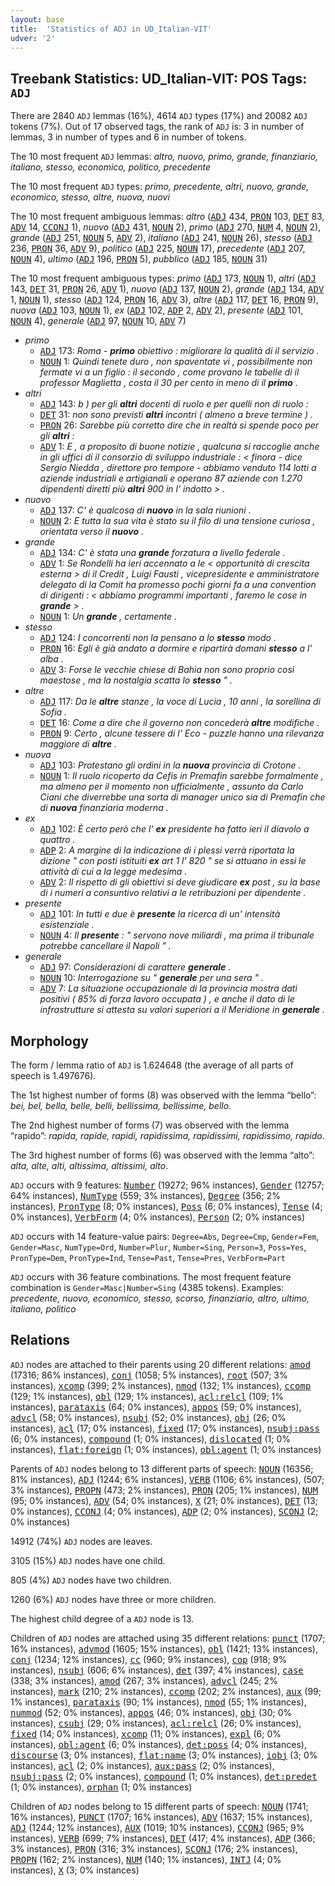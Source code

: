 ```yaml
---
layout: base
title:  'Statistics of ADJ in UD_Italian-VIT'
udver: '2'
---
```


## Treebank Statistics: UD_Italian-VIT: POS Tags: `ADJ`

There are 2840 `ADJ` lemmas (16%), 4614 `ADJ` types (17%) and 20082 `ADJ` tokens (7%).
Out of 17 observed tags, the rank of `ADJ` is: 3 in number of lemmas, 3 in number of types and 6 in number of tokens.

The 10 most frequent `ADJ` lemmas: <em>altro, nuovo, primo, grande, finanziario, italiano, stesso, economico, politico, precedente</em>

The 10 most frequent `ADJ` types:  <em>primo, precedente, altri, nuovo, grande, economico, stesso, altre, nuova, nuovi</em>

The 10 most frequent ambiguous lemmas: <em>altro</em> (<tt><a href="it_vit-pos-ADJ.html">ADJ</a></tt> 434, <tt><a href="it_vit-pos-PRON.html">PRON</a></tt> 103, <tt><a href="it_vit-pos-DET.html">DET</a></tt> 83, <tt><a href="it_vit-pos-ADV.html">ADV</a></tt> 14, <tt><a href="it_vit-pos-CCONJ.html">CCONJ</a></tt> 1), <em>nuovo</em> (<tt><a href="it_vit-pos-ADJ.html">ADJ</a></tt> 431, <tt><a href="it_vit-pos-NOUN.html">NOUN</a></tt> 2), <em>primo</em> (<tt><a href="it_vit-pos-ADJ.html">ADJ</a></tt> 270, <tt><a href="it_vit-pos-NUM.html">NUM</a></tt> 4, <tt><a href="it_vit-pos-NOUN.html">NOUN</a></tt> 2), <em>grande</em> (<tt><a href="it_vit-pos-ADJ.html">ADJ</a></tt> 251, <tt><a href="it_vit-pos-NOUN.html">NOUN</a></tt> 5, <tt><a href="it_vit-pos-ADV.html">ADV</a></tt> 2), <em>italiano</em> (<tt><a href="it_vit-pos-ADJ.html">ADJ</a></tt> 241, <tt><a href="it_vit-pos-NOUN.html">NOUN</a></tt> 26), <em>stesso</em> (<tt><a href="it_vit-pos-ADJ.html">ADJ</a></tt> 236, <tt><a href="it_vit-pos-PRON.html">PRON</a></tt> 36, <tt><a href="it_vit-pos-ADV.html">ADV</a></tt> 9), <em>politico</em> (<tt><a href="it_vit-pos-ADJ.html">ADJ</a></tt> 225, <tt><a href="it_vit-pos-NOUN.html">NOUN</a></tt> 17), <em>precedente</em> (<tt><a href="it_vit-pos-ADJ.html">ADJ</a></tt> 207, <tt><a href="it_vit-pos-NOUN.html">NOUN</a></tt> 4), <em>ultimo</em> (<tt><a href="it_vit-pos-ADJ.html">ADJ</a></tt> 196, <tt><a href="it_vit-pos-PRON.html">PRON</a></tt> 5), <em>pubblico</em> (<tt><a href="it_vit-pos-ADJ.html">ADJ</a></tt> 185, <tt><a href="it_vit-pos-NOUN.html">NOUN</a></tt> 31)

The 10 most frequent ambiguous types:  <em>primo</em> (<tt><a href="it_vit-pos-ADJ.html">ADJ</a></tt> 173, <tt><a href="it_vit-pos-NOUN.html">NOUN</a></tt> 1), <em>altri</em> (<tt><a href="it_vit-pos-ADJ.html">ADJ</a></tt> 143, <tt><a href="it_vit-pos-DET.html">DET</a></tt> 31, <tt><a href="it_vit-pos-PRON.html">PRON</a></tt> 26, <tt><a href="it_vit-pos-ADV.html">ADV</a></tt> 1), <em>nuovo</em> (<tt><a href="it_vit-pos-ADJ.html">ADJ</a></tt> 137, <tt><a href="it_vit-pos-NOUN.html">NOUN</a></tt> 2), <em>grande</em> (<tt><a href="it_vit-pos-ADJ.html">ADJ</a></tt> 134, <tt><a href="it_vit-pos-ADV.html">ADV</a></tt> 1, <tt><a href="it_vit-pos-NOUN.html">NOUN</a></tt> 1), <em>stesso</em> (<tt><a href="it_vit-pos-ADJ.html">ADJ</a></tt> 124, <tt><a href="it_vit-pos-PRON.html">PRON</a></tt> 16, <tt><a href="it_vit-pos-ADV.html">ADV</a></tt> 3), <em>altre</em> (<tt><a href="it_vit-pos-ADJ.html">ADJ</a></tt> 117, <tt><a href="it_vit-pos-DET.html">DET</a></tt> 16, <tt><a href="it_vit-pos-PRON.html">PRON</a></tt> 9), <em>nuova</em> (<tt><a href="it_vit-pos-ADJ.html">ADJ</a></tt> 103, <tt><a href="it_vit-pos-NOUN.html">NOUN</a></tt> 1), <em>ex</em> (<tt><a href="it_vit-pos-ADJ.html">ADJ</a></tt> 102, <tt><a href="it_vit-pos-ADP.html">ADP</a></tt> 2, <tt><a href="it_vit-pos-ADV.html">ADV</a></tt> 2), <em>presente</em> (<tt><a href="it_vit-pos-ADJ.html">ADJ</a></tt> 101, <tt><a href="it_vit-pos-NOUN.html">NOUN</a></tt> 4), <em>generale</em> (<tt><a href="it_vit-pos-ADJ.html">ADJ</a></tt> 97, <tt><a href="it_vit-pos-NOUN.html">NOUN</a></tt> 10, <tt><a href="it_vit-pos-ADV.html">ADV</a></tt> 7)


* <em>primo</em>
  * <tt><a href="it_vit-pos-ADJ.html">ADJ</a></tt> 173: <em>Roma - <b>primo</b> obiettivo : migliorare la qualità di il servizio .</em>
  * <tt><a href="it_vit-pos-NOUN.html">NOUN</a></tt> 1: <em>Quindi tenete duro , non spaventate vi , possibilmente non fermate vi a un figlio : il secondo , come provano le tabelle di il professor Maglietta , costa il 30 per cento in meno di il <b>primo</b> .</em>
* <em>altri</em>
  * <tt><a href="it_vit-pos-ADJ.html">ADJ</a></tt> 143: <em>b ) per gli <b>altri</b> docenti di ruolo e per quelli non di ruolo :</em>
  * <tt><a href="it_vit-pos-DET.html">DET</a></tt> 31: <em>non sono previsti <b>altri</b> incontri ( almeno a breve termine ) .</em>
  * <tt><a href="it_vit-pos-PRON.html">PRON</a></tt> 26: <em>Sarebbe più corretto dire che in realtà si spende poco per gli <b>altri</b> :</em>
  * <tt><a href="it_vit-pos-ADV.html">ADV</a></tt> 1: <em>E , a proposito di buone notizie , qualcuna si raccoglie anche in gli uffici di il consorzio di sviluppo industriale : < finora - dice Sergio Niedda , direttore pro tempore - abbiamo venduto 114 lotti a aziende industriali e artigianali e operano 87 aziende con 1.270 dipendenti diretti più <b>altri</b> 900 in l' indotto > .</em>
* <em>nuovo</em>
  * <tt><a href="it_vit-pos-ADJ.html">ADJ</a></tt> 137: <em>C' è qualcosa di <b>nuovo</b> in la sala riunioni .</em>
  * <tt><a href="it_vit-pos-NOUN.html">NOUN</a></tt> 2: <em>E tutta la sua vita è stato su il filo di una tensione curiosa , orientata verso il <b>nuovo</b> .</em>
* <em>grande</em>
  * <tt><a href="it_vit-pos-ADJ.html">ADJ</a></tt> 134: <em>C' è stata una <b>grande</b> forzatura a livello federale .</em>
  * <tt><a href="it_vit-pos-ADV.html">ADV</a></tt> 1: <em>Se Rondelli ha ieri accennato a le < opportunità di crescita esterna > di il Credit , Luigi Fausti , vicepresidente e amministratore delegato di la Comit ha promesso pochi giorni fa a una convention di dirigenti : < abbiamo programmi importanti , faremo le cose in <b>grande</b> > .</em>
  * <tt><a href="it_vit-pos-NOUN.html">NOUN</a></tt> 1: <em>Un <b>grande</b> , certamente .</em>
* <em>stesso</em>
  * <tt><a href="it_vit-pos-ADJ.html">ADJ</a></tt> 124: <em>I concorrenti non la pensano a lo <b>stesso</b> modo .</em>
  * <tt><a href="it_vit-pos-PRON.html">PRON</a></tt> 16: <em>Egli è già andato a dormire e ripartirà domani <b>stesso</b> a l' alba .</em>
  * <tt><a href="it_vit-pos-ADV.html">ADV</a></tt> 3: <em>Forse le vecchie chiese di Bahia non sono proprio così maestose , ma la nostalgia scatta lo <b>stesso</b> " .</em>
* <em>altre</em>
  * <tt><a href="it_vit-pos-ADJ.html">ADJ</a></tt> 117: <em>Da le <b>altre</b> stanze , la voce di Lucia , 10 anni , la sorellina di Sofia .</em>
  * <tt><a href="it_vit-pos-DET.html">DET</a></tt> 16: <em>Come a dire che il governo non concederà <b>altre</b> modifiche .</em>
  * <tt><a href="it_vit-pos-PRON.html">PRON</a></tt> 9: <em>Certo , alcune tessere di l' Eco - puzzle hanno una rilevanza maggiore di <b>altre</b> .</em>
* <em>nuova</em>
  * <tt><a href="it_vit-pos-ADJ.html">ADJ</a></tt> 103: <em>Protestano gli ordini in la <b>nuova</b> provincia di Crotone .</em>
  * <tt><a href="it_vit-pos-NOUN.html">NOUN</a></tt> 1: <em>Il ruolo ricoperto da Cefis in Premafin sarebbe formalmente , ma almeno per il momento non ufficialmente , assunto da Carlo Ciani che diverrebbe una sorta di manager unico sia di Premafin che di <b>nuova</b> finanziaria moderna .</em>
* <em>ex</em>
  * <tt><a href="it_vit-pos-ADJ.html">ADJ</a></tt> 102: <em>È certo però che l' <b>ex</b> presidente ha fatto ieri il diavolo a quattro .</em>
  * <tt><a href="it_vit-pos-ADP.html">ADP</a></tt> 2: <em>A margine di la indicazione di i plessi verrà riportata la dizione " con posti istituiti <b>ex</b> art 1 l' 820 " se si attuano in essi le attività di cui a la legge medesima .</em>
  * <tt><a href="it_vit-pos-ADV.html">ADV</a></tt> 2: <em>Il rispetto di gli obiettivi si deve giudicare <b>ex</b> post , su la base di i numeri a consuntivo relativi a le retribuzioni per dipendente .</em>
* <em>presente</em>
  * <tt><a href="it_vit-pos-ADJ.html">ADJ</a></tt> 101: <em>In tutti e due è <b>presente</b> la ricerca di un' intensità esistenziale .</em>
  * <tt><a href="it_vit-pos-NOUN.html">NOUN</a></tt> 4: <em>Il <b>presente</b> : " servono nove miliardi , ma prima il tribunale potrebbe cancellare il Napoli " .</em>
* <em>generale</em>
  * <tt><a href="it_vit-pos-ADJ.html">ADJ</a></tt> 97: <em>Considerazioni di carattere <b>generale</b> .</em>
  * <tt><a href="it_vit-pos-NOUN.html">NOUN</a></tt> 10: <em>Interrogazione su " <b>generale</b> per una sera " .</em>
  * <tt><a href="it_vit-pos-ADV.html">ADV</a></tt> 7: <em>La situazione occupazionale di la provincia mostra dati positivi ( 85% di forza lavoro occupata ) , e anche il dato di le infrastrutture si attesta su valori superiori a il Meridione in <b>generale</b> .</em>

## Morphology

The form / lemma ratio of `ADJ` is 1.624648 (the average of all parts of speech is 1.497676).

The 1st highest number of forms (8) was observed with the lemma “bello”: <em>bei, bel, bella, belle, belli, bellissima, bellissime, bello</em>.

The 2nd highest number of forms (7) was observed with the lemma “rapido”: <em>rapida, rapide, rapidi, rapidissima, rapidissimi, rapidissimo, rapido</em>.

The 3rd highest number of forms (6) was observed with the lemma “alto”: <em>alta, alte, alti, altissima, altissimi, alto</em>.

`ADJ` occurs with 9 features: <tt><a href="it_vit-feat-Number.html">Number</a></tt> (19272; 96% instances), <tt><a href="it_vit-feat-Gender.html">Gender</a></tt> (12757; 64% instances), <tt><a href="it_vit-feat-NumType.html">NumType</a></tt> (559; 3% instances), <tt><a href="it_vit-feat-Degree.html">Degree</a></tt> (356; 2% instances), <tt><a href="it_vit-feat-PronType.html">PronType</a></tt> (8; 0% instances), <tt><a href="it_vit-feat-Poss.html">Poss</a></tt> (6; 0% instances), <tt><a href="it_vit-feat-Tense.html">Tense</a></tt> (4; 0% instances), <tt><a href="it_vit-feat-VerbForm.html">VerbForm</a></tt> (4; 0% instances), <tt><a href="it_vit-feat-Person.html">Person</a></tt> (2; 0% instances)

`ADJ` occurs with 14 feature-value pairs: `Degree=Abs`, `Degree=Cmp`, `Gender=Fem`, `Gender=Masc`, `NumType=Ord`, `Number=Plur`, `Number=Sing`, `Person=3`, `Poss=Yes`, `PronType=Dem`, `PronType=Ind`, `Tense=Past`, `Tense=Pres`, `VerbForm=Part`

`ADJ` occurs with 36 feature combinations.
The most frequent feature combination is `Gender=Masc|Number=Sing` (4385 tokens).
Examples: <em>precedente, nuovo, economico, stesso, scorso, finanziario, altro, ultimo, italiano, politico</em>


## Relations

`ADJ` nodes are attached to their parents using 20 different relations: <tt><a href="it_vit-dep-amod.html">amod</a></tt> (17316; 86% instances), <tt><a href="it_vit-dep-conj.html">conj</a></tt> (1058; 5% instances), <tt><a href="it_vit-dep-root.html">root</a></tt> (507; 3% instances), <tt><a href="it_vit-dep-xcomp.html">xcomp</a></tt> (399; 2% instances), <tt><a href="it_vit-dep-nmod.html">nmod</a></tt> (132; 1% instances), <tt><a href="it_vit-dep-ccomp.html">ccomp</a></tt> (129; 1% instances), <tt><a href="it_vit-dep-obl.html">obl</a></tt> (129; 1% instances), <tt><a href="it_vit-dep-acl-relcl.html">acl:relcl</a></tt> (109; 1% instances), <tt><a href="it_vit-dep-parataxis.html">parataxis</a></tt> (64; 0% instances), <tt><a href="it_vit-dep-appos.html">appos</a></tt> (59; 0% instances), <tt><a href="it_vit-dep-advcl.html">advcl</a></tt> (58; 0% instances), <tt><a href="it_vit-dep-nsubj.html">nsubj</a></tt> (52; 0% instances), <tt><a href="it_vit-dep-obj.html">obj</a></tt> (26; 0% instances), <tt><a href="it_vit-dep-acl.html">acl</a></tt> (17; 0% instances), <tt><a href="it_vit-dep-fixed.html">fixed</a></tt> (17; 0% instances), <tt><a href="it_vit-dep-nsubj-pass.html">nsubj:pass</a></tt> (6; 0% instances), <tt><a href="it_vit-dep-compound.html">compound</a></tt> (1; 0% instances), <tt><a href="it_vit-dep-dislocated.html">dislocated</a></tt> (1; 0% instances), <tt><a href="it_vit-dep-flat-foreign.html">flat:foreign</a></tt> (1; 0% instances), <tt><a href="it_vit-dep-obl-agent.html">obl:agent</a></tt> (1; 0% instances)

Parents of `ADJ` nodes belong to 13 different parts of speech: <tt><a href="it_vit-pos-NOUN.html">NOUN</a></tt> (16356; 81% instances), <tt><a href="it_vit-pos-ADJ.html">ADJ</a></tt> (1244; 6% instances), <tt><a href="it_vit-pos-VERB.html">VERB</a></tt> (1106; 6% instances),  (507; 3% instances), <tt><a href="it_vit-pos-PROPN.html">PROPN</a></tt> (473; 2% instances), <tt><a href="it_vit-pos-PRON.html">PRON</a></tt> (205; 1% instances), <tt><a href="it_vit-pos-NUM.html">NUM</a></tt> (95; 0% instances), <tt><a href="it_vit-pos-ADV.html">ADV</a></tt> (54; 0% instances), <tt><a href="it_vit-pos-X.html">X</a></tt> (21; 0% instances), <tt><a href="it_vit-pos-DET.html">DET</a></tt> (13; 0% instances), <tt><a href="it_vit-pos-CCONJ.html">CCONJ</a></tt> (4; 0% instances), <tt><a href="it_vit-pos-ADP.html">ADP</a></tt> (2; 0% instances), <tt><a href="it_vit-pos-SCONJ.html">SCONJ</a></tt> (2; 0% instances)

14912 (74%) `ADJ` nodes are leaves.

3105 (15%) `ADJ` nodes have one child.

805 (4%) `ADJ` nodes have two children.

1260 (6%) `ADJ` nodes have three or more children.

The highest child degree of a `ADJ` node is 13.

Children of `ADJ` nodes are attached using 35 different relations: <tt><a href="it_vit-dep-punct.html">punct</a></tt> (1707; 16% instances), <tt><a href="it_vit-dep-advmod.html">advmod</a></tt> (1605; 15% instances), <tt><a href="it_vit-dep-obl.html">obl</a></tt> (1421; 13% instances), <tt><a href="it_vit-dep-conj.html">conj</a></tt> (1234; 12% instances), <tt><a href="it_vit-dep-cc.html">cc</a></tt> (960; 9% instances), <tt><a href="it_vit-dep-cop.html">cop</a></tt> (918; 9% instances), <tt><a href="it_vit-dep-nsubj.html">nsubj</a></tt> (606; 6% instances), <tt><a href="it_vit-dep-det.html">det</a></tt> (397; 4% instances), <tt><a href="it_vit-dep-case.html">case</a></tt> (338; 3% instances), <tt><a href="it_vit-dep-amod.html">amod</a></tt> (267; 3% instances), <tt><a href="it_vit-dep-advcl.html">advcl</a></tt> (245; 2% instances), <tt><a href="it_vit-dep-mark.html">mark</a></tt> (210; 2% instances), <tt><a href="it_vit-dep-ccomp.html">ccomp</a></tt> (202; 2% instances), <tt><a href="it_vit-dep-aux.html">aux</a></tt> (99; 1% instances), <tt><a href="it_vit-dep-parataxis.html">parataxis</a></tt> (90; 1% instances), <tt><a href="it_vit-dep-nmod.html">nmod</a></tt> (55; 1% instances), <tt><a href="it_vit-dep-nummod.html">nummod</a></tt> (52; 0% instances), <tt><a href="it_vit-dep-appos.html">appos</a></tt> (46; 0% instances), <tt><a href="it_vit-dep-obj.html">obj</a></tt> (30; 0% instances), <tt><a href="it_vit-dep-csubj.html">csubj</a></tt> (29; 0% instances), <tt><a href="it_vit-dep-acl-relcl.html">acl:relcl</a></tt> (26; 0% instances), <tt><a href="it_vit-dep-fixed.html">fixed</a></tt> (14; 0% instances), <tt><a href="it_vit-dep-xcomp.html">xcomp</a></tt> (11; 0% instances), <tt><a href="it_vit-dep-expl.html">expl</a></tt> (6; 0% instances), <tt><a href="it_vit-dep-obl-agent.html">obl:agent</a></tt> (6; 0% instances), <tt><a href="it_vit-dep-det-poss.html">det:poss</a></tt> (4; 0% instances), <tt><a href="it_vit-dep-discourse.html">discourse</a></tt> (3; 0% instances), <tt><a href="it_vit-dep-flat-name.html">flat:name</a></tt> (3; 0% instances), <tt><a href="it_vit-dep-iobj.html">iobj</a></tt> (3; 0% instances), <tt><a href="it_vit-dep-acl.html">acl</a></tt> (2; 0% instances), <tt><a href="it_vit-dep-aux-pass.html">aux:pass</a></tt> (2; 0% instances), <tt><a href="it_vit-dep-nsubj-pass.html">nsubj:pass</a></tt> (2; 0% instances), <tt><a href="it_vit-dep-compound.html">compound</a></tt> (1; 0% instances), <tt><a href="it_vit-dep-det-predet.html">det:predet</a></tt> (1; 0% instances), <tt><a href="it_vit-dep-orphan.html">orphan</a></tt> (1; 0% instances)

Children of `ADJ` nodes belong to 15 different parts of speech: <tt><a href="it_vit-pos-NOUN.html">NOUN</a></tt> (1741; 16% instances), <tt><a href="it_vit-pos-PUNCT.html">PUNCT</a></tt> (1707; 16% instances), <tt><a href="it_vit-pos-ADV.html">ADV</a></tt> (1637; 15% instances), <tt><a href="it_vit-pos-ADJ.html">ADJ</a></tt> (1244; 12% instances), <tt><a href="it_vit-pos-AUX.html">AUX</a></tt> (1019; 10% instances), <tt><a href="it_vit-pos-CCONJ.html">CCONJ</a></tt> (965; 9% instances), <tt><a href="it_vit-pos-VERB.html">VERB</a></tt> (699; 7% instances), <tt><a href="it_vit-pos-DET.html">DET</a></tt> (417; 4% instances), <tt><a href="it_vit-pos-ADP.html">ADP</a></tt> (366; 3% instances), <tt><a href="it_vit-pos-PRON.html">PRON</a></tt> (316; 3% instances), <tt><a href="it_vit-pos-SCONJ.html">SCONJ</a></tt> (176; 2% instances), <tt><a href="it_vit-pos-PROPN.html">PROPN</a></tt> (162; 2% instances), <tt><a href="it_vit-pos-NUM.html">NUM</a></tt> (140; 1% instances), <tt><a href="it_vit-pos-INTJ.html">INTJ</a></tt> (4; 0% instances), <tt><a href="it_vit-pos-X.html">X</a></tt> (3; 0% instances)

